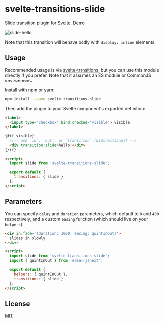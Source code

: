 # svelte-transitions-slide

Slide transition plugin for [Svelte](https://svelte.technology). [Demo](https://svelte.technology/repl?version=2.5.0&gist=b447904fdd05737538c24268cca144cc)

![slide-hello](https://cloud.githubusercontent.com/assets/1162160/25782611/50b10200-331c-11e7-9cd9-9ce8cbaf3f33.gif)

Note that this transition will behave oddly with `display: inline` elements.

## Usage

Recommended usage is via [svelte-transitions](https://github.com/sveltejs/svelte-transitions), but you can use this module directly if you prefer. Note that it assumes an ES module or CommonJS environment.

Install with npm or yarn:

```bash
npm install --save svelte-transitions-slide
```

Then add the plugin to your Svelte component's exported definition:

```html
<label>
  <input type='checkbox' bind:checked='visible'> visible
</label>

{#if visible}
  <!-- use `in`, `out`, or `transition` (bidirectional) -->
  <div transition:slide>hello!</div>
{/if}

<script>
  import slide from 'svelte-transitions-slide';

  export default {
    transitions: { slide }
  };
</script>
```


## Parameters

You can specify `delay` and `duration` parameters, which default to `0` and `400` respectively, and a custom `easing` function (which should live on your `helpers`):

```html
<div in:fade='{duration: 1000, easing: quintInOut}'>
  slides in slowly
</div>

<script>
  import slide from 'svelte-transitions-slide';
  import { quintInOut } from 'eases-jsnext';

  export default {
    helpers: { quintInOut },
    transitions: { slide }
  };
</script>
```


## License

[MIT](LICENSE)
